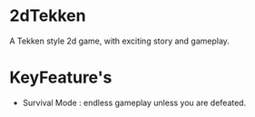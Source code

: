 # 2dTekken

A Tekken style 2d game, with exciting story and gameplay.

# KeyFeature's

- Survival Mode : endless gameplay unless you are defeated.
